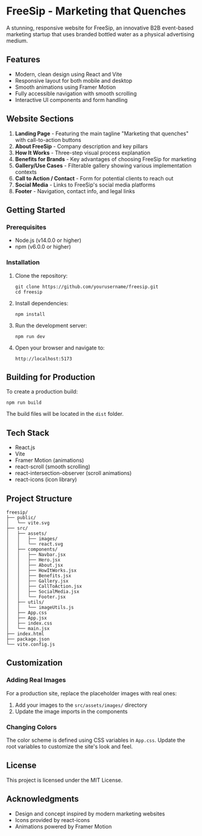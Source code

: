 # FreeSip - Marketing that Quenches

A stunning, responsive website for FreeSip, an innovative B2B event-based marketing startup that uses branded bottled water as a physical advertising medium.

## Features

- Modern, clean design using React and Vite
- Responsive layout for both mobile and desktop
- Smooth animations using Framer Motion
- Fully accessible navigation with smooth scrolling
- Interactive UI components and form handling

## Website Sections

1. **Landing Page** - Featuring the main tagline "Marketing that quenches" with call-to-action buttons
2. **About FreeSip** - Company description and key pillars
3. **How It Works** - Three-step visual process explanation
4. **Benefits for Brands** - Key advantages of choosing FreeSip for marketing
5. **Gallery/Use Cases** - Filterable gallery showing various implementation contexts
6. **Call to Action / Contact** - Form for potential clients to reach out
7. **Social Media** - Links to FreeSip's social media platforms
8. **Footer** - Navigation, contact info, and legal links

## Getting Started

### Prerequisites

- Node.js (v14.0.0 or higher)
- npm (v6.0.0 or higher)

### Installation

1. Clone the repository:
   ```
   git clone https://github.com/yourusername/freesip.git
   cd freesip
   ```

2. Install dependencies:
   ```
   npm install
   ```

3. Run the development server:
   ```
   npm run dev
   ```

4. Open your browser and navigate to:
   ```
   http://localhost:5173
   ```

## Building for Production

To create a production build:

```
npm run build
```

The build files will be located in the `dist` folder.

## Tech Stack

- React.js
- Vite
- Framer Motion (animations)
- react-scroll (smooth scrolling)
- react-intersection-observer (scroll animations)
- react-icons (icon library)

## Project Structure

```
freesip/
├── public/
│   └── vite.svg
├── src/
│   ├── assets/
│   │   ├── images/
│   │   └── react.svg
│   ├── components/
│   │   ├── Navbar.jsx
│   │   ├── Hero.jsx
│   │   ├── About.jsx
│   │   ├── HowItWorks.jsx
│   │   ├── Benefits.jsx
│   │   ├── Gallery.jsx
│   │   ├── CallToAction.jsx
│   │   ├── SocialMedia.jsx
│   │   └── Footer.jsx
│   ├── utils/
│   │   └── imageUtils.js
│   ├── App.css
│   ├── App.jsx
│   ├── index.css
│   └── main.jsx
├── index.html
├── package.json
└── vite.config.js
```

## Customization

### Adding Real Images

For a production site, replace the placeholder images with real ones:

1. Add your images to the `src/assets/images/` directory
2. Update the image imports in the components

### Changing Colors

The color scheme is defined using CSS variables in `App.css`. Update the root variables to customize the site's look and feel.

## License

This project is licensed under the MIT License.

## Acknowledgments

- Design and concept inspired by modern marketing websites
- Icons provided by react-icons
- Animations powered by Framer Motion
